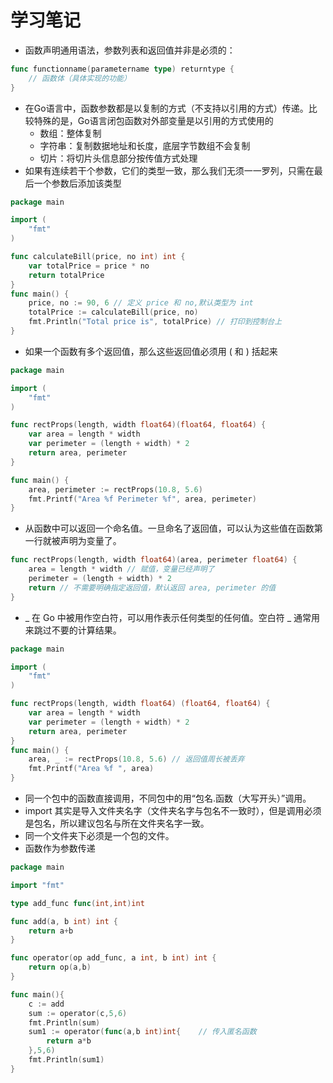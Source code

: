 # 学习笔记

* 函数声明通用语法，参数列表和返回值并非是必须的：
```go
func functionname(parametername type) returntype {
	// 函数体（具体实现的功能）
}
```
* 在Go语言中，函数参数都是以复制的方式（不支持以引用的方式）传递。比较特殊的是，Go语言闭包函数对外部变量是以引用的方式使用的
  * 数组：整体复制
  * 字符串：复制数据地址和长度，底层字节数组不会复制
  * 切片：将切片头信息部分按传值方式处理
* 如果有连续若干个参数，它们的类型一致，那么我们无须一一罗列，只需在最后一个参数后添加该类型
```go
package main

import (
	"fmt"
)

func calculateBill(price, no int) int {
	var totalPrice = price * no
	return totalPrice
}
func main() {
	price, no := 90, 6 // 定义 price 和 no,默认类型为 int
	totalPrice := calculateBill(price, no)
	fmt.Println("Total price is", totalPrice) // 打印到控制台上
}
```
* 如果一个函数有多个返回值，那么这些返回值必须用 ( 和 ) 括起来
```go
package main

import (
	"fmt"
)

func rectProps(length, width float64)(float64, float64) {
	var area = length * width
	var perimeter = (length + width) * 2
	return area, perimeter
}

func main() {
	area, perimeter := rectProps(10.8, 5.6)
	fmt.Printf("Area %f Perimeter %f", area, perimeter)
}
```
* 从函数中可以返回一个命名值。一旦命名了返回值，可以认为这些值在函数第一行就被声明为变量了。
```go
func rectProps(length, width float64)(area, perimeter float64) {
	area = length * width // 赋值，变量已经声明了
	perimeter = (length + width) * 2
	return // 不需要明确指定返回值，默认返回 area, perimeter 的值
}
```
* _ 在 Go 中被用作空白符，可以用作表示任何类型的任何值。空白符 _ 通常用来跳过不要的计算结果。
```go
package main

import (
	"fmt"
)

func rectProps(length, width float64) (float64, float64) {
	var area = length * width
	var perimeter = (length + width) * 2
	return area, perimeter
}
func main() {
	area, _ := rectProps(10.8, 5.6) // 返回值周长被丢弃
	fmt.Printf("Area %f ", area)
}
```
* 同一个包中的函数直接调用，不同包中的用“包名.函数（大写开头）”调用。
* import 其实是导入文件夹名字（文件夹名字与包名不一致时），但是调用必须是包名，所以建议包名与所在文件夹名字一致。
* 同一个文件夹下必须是一个包的文件。
* 函数作为参数传递
```go
package main

import "fmt"

type add_func func(int,int)int

func add(a, b int) int {
	return a+b
}

func operator(op add_func, a int, b int) int {
	return op(a,b)
}

func main(){
	c := add
	sum := operator(c,5,6)
	fmt.Println(sum)
	sum1 := operator(func(a,b int)int{    // 传入匿名函数
		return a*b
	},5,6)
	fmt.Println(sum1)
}
```